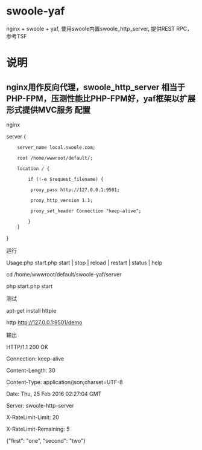 # swoole-yaf
nginx + swoole + yaf, 使用swoole内置swoole_http_server, 提供REST RPC，参考TSF
# 说明

nginx用作反向代理，swoole_http_server 相当于PHP-FPM，压测性能比PHP-FPM好，yaf框架以扩展形式提供MVC服务
配置
---
nginx

server {

        server_name local.swoole.com;

        root /home/wwwroot/default/;

        location / {
        
            if (!-e $request_filename) {
            
             proxy_pass http://127.0.0.1:9501;
             
             proxy_http_version 1.1;
             
             proxy_set_header Connection "keep-alive";
             
            }
        }
}

运行

Usage:php start.php start | stop | reload | restart | status | help


cd /home/wwwroot/default/swoole-yaf/server

php start.php start

测试

apt-get install httpie

http http://127.0.0.1:9501/demo

输出

HTTP/1.1 200 OK

Connection: keep-alive

Content-Length: 30

Content-Type: application/json;charset=UTF-8

Date: Thu, 25 Feb 2016 02:27:04 GMT

Server: swoole-http-server

X-RateLimit-Limit: 20

X-RateLimit-Remaining: 5





{"first": "one", "second": "two"}

